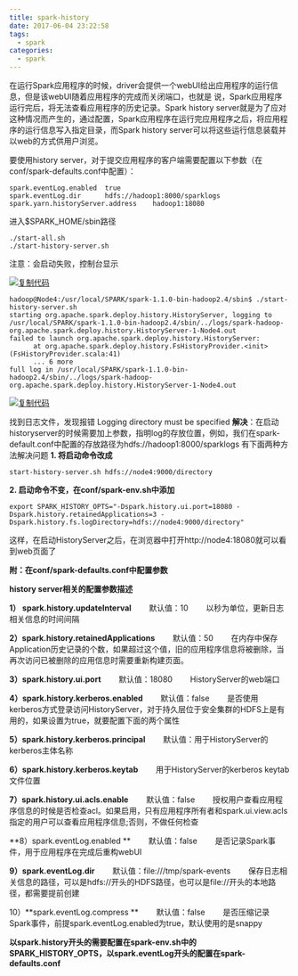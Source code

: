 ```yaml
---
title: spark-history
date: 2017-06-04 23:22:58
tags: 
  - spark
categories:
  - spark
---
```


在运行Spark应用程序的时候，driver会提供一个webUI给出应用程序的运行信息，但是该webUI随着应用程序的完成而关闭端口，也就是 说，Spark应用程序运行完后，将无法查看应用程序的历史记录。Spark history server就是为了应对这种情况而产生的，通过配置，Spark应用程序在运行完应用程序之后，将应用程序的运行信息写入指定目录，而Spark history server可以将这些运行信息装载并以web的方式供用户浏览。

要使用history server，对于提交应用程序的客户端需要配置以下参数（在conf/spark-defaults.conf中配置）：

```
spark.eventLog.enabled  true 
spark.eventLog.dir      hdfs://hadoop1:8000/sparklogs  
spark.yarn.historyServer.address    hadoop1:18080  
```

 

进入$SPARK_HOME/sbin路径

```
./start-all.sh
./start-history-server.sh 
```

 

注意：会启动失败，控制台显示

[![复制代码](https://common.cnblogs.com/images/copycode.gif)](javascript:void(0);)

```
hadoop@Node4:/usr/local/SPARK/spark-1.1.0-bin-hadoop2.4/sbin$ ./start-history-server.sh 
starting org.apache.spark.deploy.history.HistoryServer, logging to /usr/local/SPARK/spark-1.1.0-bin-hadoop2.4/sbin/../logs/spark-hadoop-org.apache.spark.deploy.history.HistoryServer-1-Node4.out
failed to launch org.apache.spark.deploy.history.HistoryServer:
      at org.apache.spark.deploy.history.FsHistoryProvider.<init>(FsHistoryProvider.scala:41)
      ... 6 more
full log in /usr/local/SPARK/spark-1.1.0-bin-hadoop2.4/sbin/../logs/spark-hadoop-org.apache.spark.deploy.history.HistoryServer-1-Node4.out
```

[![复制代码](https://common.cnblogs.com/images/copycode.gif)](javascript:void(0);)

找到日志文件，发现报错 Logging directory must be specified
**解决**：在启动historyserver的时候需要加上参数，指明log的存放位置，例如，我们在spark-default.conf中配置的存放路径为hdfs://hadoop1:8000/sparklogs 
有下面两种方法解决问题
**1. 将启动命令改成**

```
start-history-server.sh hdfs://node4:9000/directory
```

**2. 启动命令不变，在conf/spark-env.sh中添加**

```
export SPARK_HISTORY_OPTS="-Dspark.history.ui.port=18080 -Dspark.history.retainedApplications=3 -Dspark.history.fs.logDirectory=hdfs://node4:9000/directory"
```

这样，在启动HistoryServer之后，在浏览器中打开http://node4:18080就可以看到web页面了

 

**附：在conf/spark-defaults.conf中配置参数**

**history server相关的配置参数描述**

**1） spark.history.updateInterval**
　　默认值：10
　　以秒为单位，更新日志相关信息的时间间隔

**2）spark.history.retainedApplications**
　　默认值：50
　　在内存中保存Application历史记录的个数，如果超过这个值，旧的应用程序信息将被删除，当再次访问已被删除的应用信息时需要重新构建页面。

**3）spark.history.ui.port**
　　默认值：18080
　　HistoryServer的web端口

**4）spark.history.kerberos.enabled**
　　默认值：false
　　是否使用kerberos方式登录访问HistoryServer，对于持久层位于安全集群的HDFS上是有用的，如果设置为true，就要配置下面的两个属性

**5）spark.history.kerberos.principal**
　　默认值：用于HistoryServer的kerberos主体名称

**6）spark.history.kerberos.keytab**
　　用于HistoryServer的kerberos keytab文件位置

**7）spark.history.ui.acls.enable**
　　默认值：false
　　授权用户查看应用程序信息的时候是否检查acl。如果启用，只有应用程序所有者和spark.ui.view.acls指定的用户可以查看应用程序信息;否则，不做任何检查

**8）spark.eventLog.enabled **
　　默认值：false 
　　是否记录Spark事件，用于应用程序在完成后重构webUI

**9）spark.eventLog.dir**
　　默认值：file:///tmp/spark-events
　　保存日志相关信息的路径，可以是hdfs://开头的HDFS路径，也可以是file://开头的本地路径，都需要提前创建

10）**spark.eventLog.compress **
　　默认值：false 
　　是否压缩记录Spark事件，前提spark.eventLog.enabled为true，默认使用的是snappy

**以spark.history开头的需要配置在spark-env.sh中的SPARK_HISTORY_OPTS，以spark.eventLog开头的配置在spark-defaults.conf**